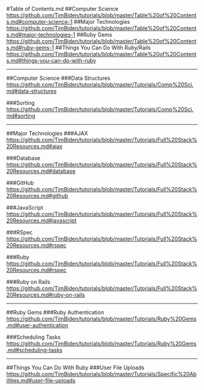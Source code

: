 #Table of Contents.md
##Computer Science
https://github.com/TimBiden/tutorials/blob/master/Table%20of%20Contents.md#computer-science-1
##Major Technologies
https://github.com/TimBiden/tutorials/blob/master/Table%20of%20Contents.md#major-technologies-1
##Ruby Gems
https://github.com/TimBiden/tutorials/blob/master/Table%20of%20Contents.md#ruby-gems-1
##Things You Can Do With Ruby/Rails
https://github.com/TimBiden/tutorials/blob/master/Table%20of%20Contents.md#things-you-can-do-with-ruby

-----
##Computer Science
###Data Structures
https://github.com/TimBiden/tutorials/blob/master/Tutorials/Comp%20Sci.md#data-structures

###Sorting
https://github.com/TimBiden/tutorials/blob/master/Tutorials/Comp%20Sci.md#sorting

-----

##Major Technologies
###AJAX
https://github.com/TimBiden/tutorials/blob/master/Tutorials/Full%20Stack%20Resources.md#ajax

###Database
https://github.com/TimBiden/tutorials/blob/master/Tutorials/Full%20Stack%20Resources.md#database

###GitHub
https://github.com/TimBiden/tutorials/blob/master/Tutorials/Full%20Stack%20Resources.md#github

###JavaScript
https://github.com/TimBiden/tutorials/blob/master/Tutorials/Full%20Stack%20Resources.md#javascript

###RSpec
https://github.com/TimBiden/tutorials/blob/master/Tutorials/Full%20Stack%20Resources.md#rspec

###Ruby
https://github.com/TimBiden/tutorials/blob/master/Tutorials/Full%20Stack%20Resources.md#rspec

###Ruby on Rails
https://github.com/TimBiden/tutorials/blob/master/Tutorials/Full%20Stack%20Resources.md#ruby-on-rails

-----

##Ruby Gems
###Ruby Authentication
https://github.com/TimBiden/tutorials/blob/master/Tutorials/Ruby%20Gems.md#user-authentication

###Scheduling Tasks
https://github.com/TimBiden/tutorials/blob/master/Tutorials/Ruby%20Gems.md#scheduling-tasks

-----

##Things You Can Do With Ruby
###User File Uploads
https://github.com/TimBiden/tutorials/blob/master/Tutorials/Specific%20Abilities.md#user-file-uploads
